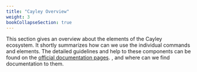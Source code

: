 ```yaml
---
title: "Cayley Overview"
weight: 3
bookCollapseSection: true
---
```


This section gives an overview about the elements of the Cayley ecosystem.
It shortly summarizes how can we use the individual commands and elements.
The detailed guidelines and help to these components can be found on the [official documentation pages](https://cayley.gitbook.io/cayley/).
, and where can we find documentation to them.

